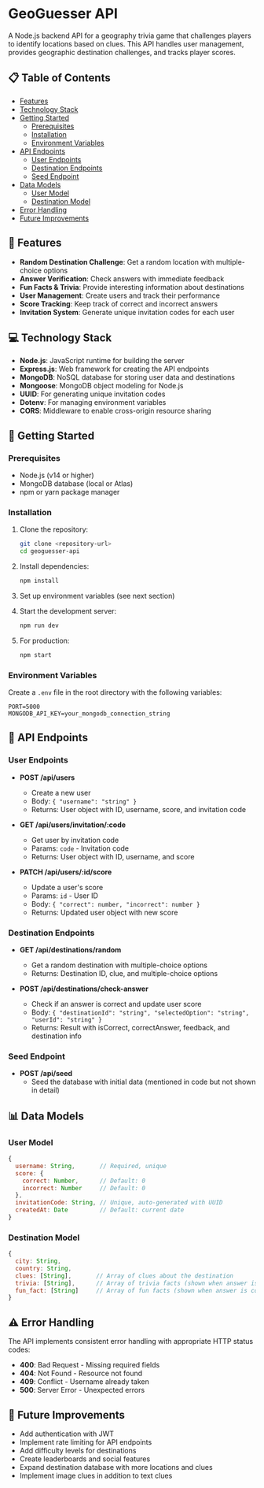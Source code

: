 # GeoGuesser API

A Node.js backend API for a geography trivia game that challenges players to identify locations based on clues. This API handles user management, provides geographic destination challenges, and tracks player scores.

## 📋 Table of Contents

- [Features](#features)
- [Technology Stack](#technology-stack)
- [Getting Started](#getting-started)
  - [Prerequisites](#prerequisites)
  - [Installation](#installation)
  - [Environment Variables](#environment-variables)
- [API Endpoints](#api-endpoints)
  - [User Endpoints](#user-endpoints)
  - [Destination Endpoints](#destination-endpoints)
  - [Seed Endpoint](#seed-endpoint)
- [Data Models](#data-models)
  - [User Model](#user-model)
  - [Destination Model](#destination-model)
- [Error Handling](#error-handling)
- [Future Improvements](#future-improvements)

## 🚀 Features

- **Random Destination Challenge**: Get a random location with multiple-choice options
- **Answer Verification**: Check answers with immediate feedback
- **Fun Facts & Trivia**: Provide interesting information about destinations
- **User Management**: Create users and track their performance
- **Score Tracking**: Keep track of correct and incorrect answers
- **Invitation System**: Generate unique invitation codes for each user

## 💻 Technology Stack

- **Node.js**: JavaScript runtime for building the server
- **Express.js**: Web framework for creating the API endpoints
- **MongoDB**: NoSQL database for storing user data and destinations
- **Mongoose**: MongoDB object modeling for Node.js
- **UUID**: For generating unique invitation codes
- **Dotenv**: For managing environment variables
- **CORS**: Middleware to enable cross-origin resource sharing

## 🏁 Getting Started

### Prerequisites

- Node.js (v14 or higher)
- MongoDB database (local or Atlas)
- npm or yarn package manager

### Installation

1. Clone the repository:

   ```bash
   git clone <repository-url>
   cd geoguesser-api
   ```

2. Install dependencies:

   ```bash
   npm install
   ```

3. Set up environment variables (see next section)

4. Start the development server:

   ```bash
   npm run dev
   ```

5. For production:
   ```bash
   npm start
   ```

### Environment Variables

Create a `.env` file in the root directory with the following variables:

```
PORT=5000
MONGODB_API_KEY=your_mongodb_connection_string
```

## 📡 API Endpoints

### User Endpoints

- **POST /api/users**

  - Create a new user
  - Body: `{ "username": "string" }`
  - Returns: User object with ID, username, score, and invitation code

- **GET /api/users/invitation/:code**

  - Get user by invitation code
  - Params: `code` - Invitation code
  - Returns: User object with ID, username, and score

- **PATCH /api/users/:id/score**
  - Update a user's score
  - Params: `id` - User ID
  - Body: `{ "correct": number, "incorrect": number }`
  - Returns: Updated user object with new score

### Destination Endpoints

- **GET /api/destinations/random**

  - Get a random destination with multiple-choice options
  - Returns: Destination ID, clue, and multiple-choice options

- **POST /api/destinations/check-answer**
  - Check if an answer is correct and update user score
  - Body: `{ "destinationId": "string", "selectedOption": "string", "userId": "string" }`
  - Returns: Result with isCorrect, correctAnswer, feedback, and destination info

### Seed Endpoint

- **POST /api/seed**
  - Seed the database with initial data (mentioned in code but not shown in detail)

## 📊 Data Models

### User Model

```javascript
{
  username: String,       // Required, unique
  score: {
    correct: Number,      // Default: 0
    incorrect: Number     // Default: 0
  },
  invitationCode: String, // Unique, auto-generated with UUID
  createdAt: Date         // Default: current date
}
```

### Destination Model

```javascript
{
  city: String,
  country: String,
  clues: [String],       // Array of clues about the destination
  trivia: [String],      // Array of trivia facts (shown when answer is incorrect)
  fun_fact: [String]     // Array of fun facts (shown when answer is correct)
}
```

## ⚠️ Error Handling

The API implements consistent error handling with appropriate HTTP status codes:

- **400**: Bad Request - Missing required fields
- **404**: Not Found - Resource not found
- **409**: Conflict - Username already taken
- **500**: Server Error - Unexpected errors

## 🔮 Future Improvements

- Add authentication with JWT
- Implement rate limiting for API endpoints
- Add difficulty levels for destinations
- Create leaderboards and social features
- Expand destination database with more locations and clues
- Implement image clues in addition to text clues

